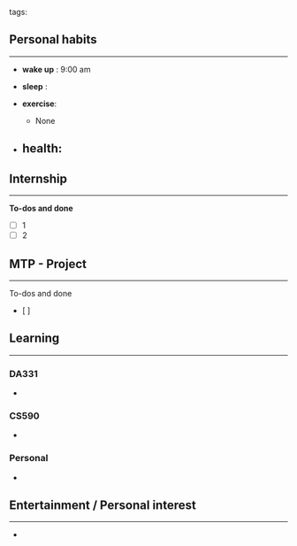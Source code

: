 tags: 
## Personal habits
--- 

- **wake up** : 9:00 am

- **sleep** :

-  **exercise**:
	- None

-  **health**: 
	- 



## Internship 
---
**To-dos and done**
- [ ] 1
- [ ] 2

## MTP - Project
--- 
To-dos and done
- [ ] 



## Learning
---
### DA331
- 

### CS590
- 

### Personal
- 

## Entertainment / Personal interest
---
- 